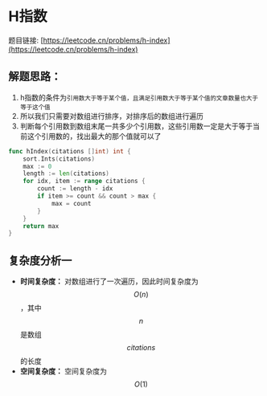 # H指数


题目链接: [https://leetcode.cn/problems/h-index](https://leetcode.cn/problems/h-index)

## 解题思路：

1. h指数的条件为`引用数大于等于某个值，且满足引用数大于等于某个值的文章数量也大于等于这个值`
2. 所以我们只需要对数组进行排序，对排序后的数组进行遍历
3. 判断每个引用数到数组末尾一共多少个引用数，这些引用数一定是大于等于当前这个引用数的，找出最大的那个值就可以了


```go
func hIndex(citations []int) int {
	sort.Ints(citations)
	max := 0
	length := len(citations)
	for idx, item := range citations {
		count := length - idx
		if item >= count && count > max {
			max = count
		}
	}
	return max
}
```

## 复杂度分析一

- **时间复杂度：** 对数组进行了一次遍历，因此时间复杂度为 $$O(n)$$，其中 $$n$$ 是数组 $$citations$$ 的长度
- **空间复杂度：** 空间复杂度为 $$O(1)$$